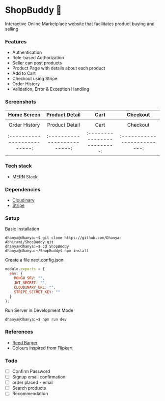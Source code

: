 # ShopBuddy :shopping_cart:
Interactive Online Marketplace website that facilitates product buying and selling

### Features
* Authentication
* Role-based Authorization
* Seller can post products
* Product Page with details about each product
* Add to Cart
* Checkout using Stripe
* Order History
* Validation, Error & Exception Handling

### Screenshots
Home Screen               |  Product Detail               | Cart               |  Checkout
:-------------------------:|:-------------------------:|:-------------------------:|:-------------------------:
![]()|![]()|![]()|![]()|
Order History               |  Product Detail               | Cart               |  Checkout
:-------------------------:|:-------------------------:|:-------------------------:|:-------------------------:

### Tech stack
* MERN Stack

### Dependencies
* [Cloudinary](https://cloudinary.com/)
* [Stripe](https://stripe.com/en-in)



### Setup
Basic Installation
```console
dhanya@dhanya:~$ git clone https://github.com/Dhanya-Abhirami/ShopBuddy.git
dhanya@dhanya:~$ cd ShopBuddy
dhanya@dhanya:~/ShopBuddy$ npm install
```
Create a file next.config.json
```javascript
module.exports = {
  env: {
    MONGO_SRV: "",
    JWT_SECRET: "",
    CLOUDINARY_URL: "",
    STRIPE_SECRET_KEY: ""
  }
};
```
Run Server in Development Mode
```console
dhanya@dhanya:~$ npm run dev
```
### References
* [Reed Barger](https://github.com/reedbarger/react-reserve)
* Colours inspired from [Flipkart](https://www.flipkart.com/)

### Todo
- [ ] Confirm Password
- [ ] Signup email confirmation
- [ ] order placed - email
- [ ] Search products
- [ ] Recommendation

